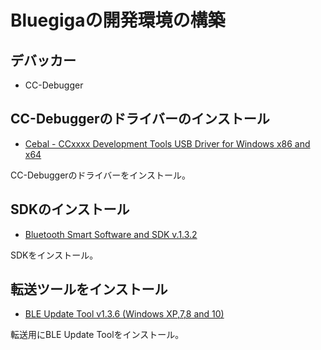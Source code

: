 # Bluegigaの開発環境の構築

## デバッカー

* CC-Debugger

## CC-Debuggerのドライバーのインストール

* [Cebal - CCxxxx Development Tools USB Driver for Windows x86 and x64 ](http://www.ti.com/jp/lit/zip/swrc212) 

CC-Debuggerのドライバーをインストール。

## SDKのインストール

* [Bluetooth Smart Software and SDK v.1.3.2](https://www.bluegiga.com/en-US/products/ble113-bluetooth-smart-module/#login-modal)

SDKをインストール。

## 転送ツールをインストール

* [BLE Update Tool v1.3.6 (Windows XP,7,8 and 10)](https://www.bluegiga.com/en-US/products/ble113-bluetooth-smart-module/#login-modal) 

転送用にBLE Update Toolをインストール。
